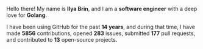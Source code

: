 Hello there! My name is **Ilya Brin**, and I am a **software engineer** with a deep love for **Golang**.

I have been using GitHub for the past **14 years**, and during that time, I have made **5856** contributions, opened **283** issues, submitted **177** pull requests, and contributed to **13** open-source projects.
